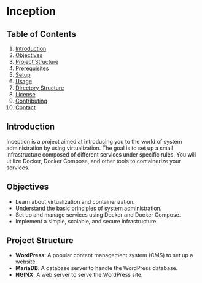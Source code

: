 # Inception

## Table of Contents

1. [Introduction](#introduction)
2. [Objectives](#objectives)
3. [Project Structure](#project-structure)
4. [Prerequisites](#prerequisites)
5. [Setup](#setup)
6. [Usage](#usage)
7. [Directory Structure](#directory-structure)
8. [License](#license)
9. [Contributing](#contributing)
10. [Contact](#contact)

## Introduction

Inception is a project aimed at introducing you to the world of system administration by using virtualization.
The goal is to set up a small infrastructure composed of different services under specific rules.
You will utilize Docker, Docker Compose, and other tools to containerize your services.

## Objectives

- Learn about virtualization and containerization.
- Understand the basic principles of system administration.
- Set up and manage services using Docker and Docker Compose.
- Implement a simple, scalable, and secure infrastructure.

## Project Structure

- **WordPress**: A popular content management system (CMS) to set up a website.
- **MariaDB**: A database server to handle the WordPress database.
- **NGINX**: A web server to serve the WordPress site.
